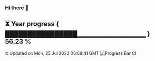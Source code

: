 ### Hi there 👋
⏳ Year progress { ████████████████▁▁▁▁▁▁▁▁▁▁▁▁▁▁ } 56.23 %
---
⏰ Updated on Mon, 25 Jul 2022 06:08:41 GMT
![Progress Bar CI](https://github.com/Moyi321/Moyi321/workflows/Progress%20Bar%20CI/badge.svg)
